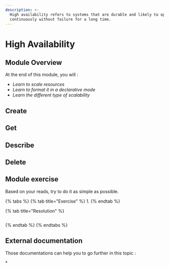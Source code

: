 ```yaml
---
description: >-
  High availability refers to systems that are durable and likely to operate
  continuously without failure for a long time.
---
```


# High Availability

## Module Overview

At the end of this module, you will :

* _Learn to scale resources_
* _Learn to format it in a declarative mode_
* _Learn the different type of scalability_

## Create

## Get

## Describe

## Delete

## Module exercise

Based on your reads, try to do it as simple as possible.

{% tabs %}
{% tab title="Exercise" %}
1.
{% endtab %}

{% tab title="Resolution" %}
```bash

```
{% endtab %}
{% endtabs %}

## External documentation

Those documentations can help you to go further in this topic :

\*

